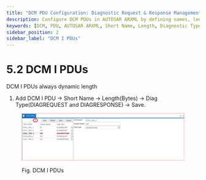 ```yaml
---
title: "DCM PDU Configuration: Diagnostic Request & Response Management"
description: Configure DCM PDUs in AUTOSAR ARXML by defining names, lengths, and types (DIAGREQUEST and DIAGRESPONSE) to streamline automotive diagnostics and manage requests and responses effectively.
keywords: [DCM, PDU, AUTOSAR ARXML, Short Name, Length, Diagnostic Type, DIAGREQUEST, DIAGRESPONSE]
sidebar_position: 2
sidebar_label: "DCM I PDUs"
---
```


# 5.2 DCM I PDUs 

DCM I PDUs always dynamic length

1. Add DCM I PDU → Short Name → Length(Bytes) → Diag Type(DIAGREQUEST and DIAGRESPONSE) → Save.

<div class="text--center">

<figure>

![DCM I PDUs](../assets/image11.webp "- DCM I PDUs")
<figcaption>Fig. DCM I PDUs</figcaption>
</figure>
</div> 